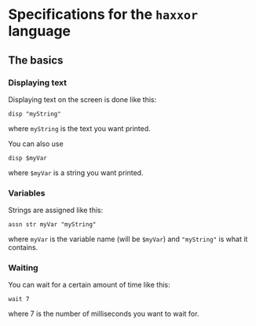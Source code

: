 # Specifications for the `haxxor` language
## The basics
### Displaying text
Displaying text on the screen is done like this:
```
disp "myString"
```
where `myString` is the text you want printed.

You can also use
```
disp $myVar
```
where `$myVar` is a string you want printed.

### Variables
Strings are assigned like this:
```
assn str myVar "myString"
```
where `myVar` is the variable name (will be `$myVar`) and `"myString"` is what it contains.

### Waiting
You can wait for a certain amount of time like this:
```
wait 7
```
where 7 is the number of milliseconds you want to wait for.